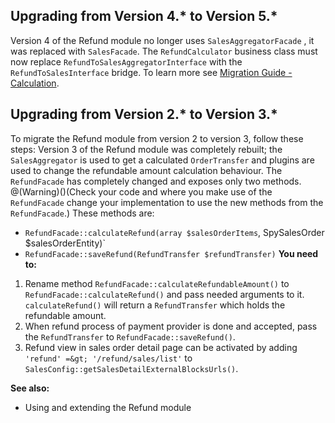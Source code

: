 ## Upgrading from Version 4.* to Version 5.*
Version 4 of the Refund module no longer uses `SalesAggregatorFacade` , it was replaced with `SalesFacade`.
The `RefundCalculator` business class must now replace `RefundToSalesAggregatorInterface` with the `RefundToSalesInterface` bridge.
To learn more see [Migration Guide - Calculation](https://docs.demo-spryker.com/v3/docs/mg-calculation). 

## Upgrading from Version 2.* to Version 3.*
To migrate the Refund module from version 2 to version 3, follow these steps:
Version 3 of the Refund module was completely rebuilt; the `SalesAggregator` is used to get a calculated `OrderTransfer` and plugins are used to change the refundable amount calculation behaviour.
The `RefundFacade` has completely changed and exposes only two methods. 
@(Warning)()(Check your code and where you make use of the `RefundFacade` change your implementation to use the new methods from the `RefundFacade`.)
These methods are:
* `RefundFacade::calculateRefund(array $salesOrderItems`, SpySalesOrder $salesOrderEntity)`
* `RefundFacade::saveRefund(RefundTransfer $refundTransfer)`
**You need to:**
1. Rename method `RefundFacade::calculateRefundableAmount()` to `RefundFacade::calculateRefund()` and pass needed arguments to it.
 `calculateRefund()` will return a `RefundTransfer` which holds the refundable amount.
2. When refund process of payment provider is done and accepted, pass the `RefundTransfer` to `RefundFacade::saveRefund()`.
3. Refund view in sales order detail page can be activated by adding `'refund' =&gt; '/refund/sales/list'` to `SalesConfig::getSalesDetailExternalBlocksUrls()`.

**See also:**
* Using and extending the Refund module
